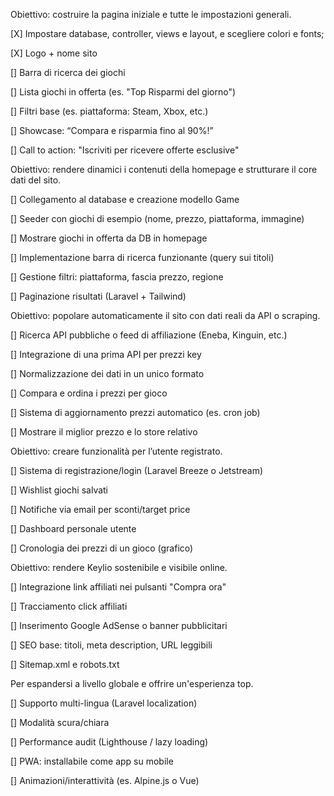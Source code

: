 <!-- PRIMA FASE - IMPOSTAZIONI GENERALI -->

Obiettivo: costruire la pagina iniziale e tutte le impostazioni generali.

[X] Impostare database, controller, views e layout, e scegliere colori e fonts;

[X] Logo + nome sito

[] Barra di ricerca dei giochi

[] Lista giochi in offerta (es. "Top Risparmi del giorno")

[] Filtri base (es. piattaforma: Steam, Xbox, etc.)

[] Showcase: “Compara e risparmia fino al 90%!”

[] Call to action: "Iscriviti per ricevere offerte esclusive"

<!-- SECONDA FASE – Funzionalità dinamiche & gestione dati -->

Obiettivo: rendere dinamici i contenuti della homepage e strutturare il core dati del sito.

[] Collegamento al database e creazione modello Game

[] Seeder con giochi di esempio (nome, prezzo, piattaforma, immagine)

[] Mostrare giochi in offerta da DB in homepage

[] Implementazione barra di ricerca funzionante (query sui titoli)

[] Gestione filtri: piattaforma, fascia prezzo, regione

[] Paginazione risultati (Laravel + Tailwind)

<!-- TERZA FASE – Sorgenti dati & aggiornamento prezzi -->

Obiettivo: popolare automaticamente il sito con dati reali da API o scraping.

[] Ricerca API pubbliche o feed di affiliazione (Eneba, Kinguin, etc.)

[] Integrazione di una prima API per prezzi key

[] Normalizzazione dei dati in un unico formato

[] Compara e ordina i prezzi per gioco

[] Sistema di aggiornamento prezzi automatico (es. cron job)

[] Mostrare il miglior prezzo e lo store relativo

<!-- QUARTA FASE – Utenti & notifiche -->

Obiettivo: creare funzionalità per l’utente registrato.

[] Sistema di registrazione/login (Laravel Breeze o Jetstream)

[] Wishlist giochi salvati

[] Notifiche via email per sconti/target price

[] Dashboard personale utente

[] Cronologia dei prezzi di un gioco (grafico)

<!-- QUINTA FASE – Monetizzazione & SEO -->

Obiettivo: rendere Keylio sostenibile e visibile online.

[] Integrazione link affiliati nei pulsanti "Compra ora"

[] Tracciamento click affiliati

[] Inserimento Google AdSense o banner pubblicitari

[] SEO base: titoli, meta description, URL leggibili

[] Sitemap.xml e robots.txt

<!-- FASE BONUS – Internazionalizzazione & UX avanzata -->

Per espandersi a livello globale e offrire un'esperienza top.

[] Supporto multi-lingua (Laravel localization)

[] Modalità scura/chiara

[] Performance audit (Lighthouse / lazy loading)

[] PWA: installabile come app su mobile

[] Animazioni/interattività (es. Alpine.js o Vue)
